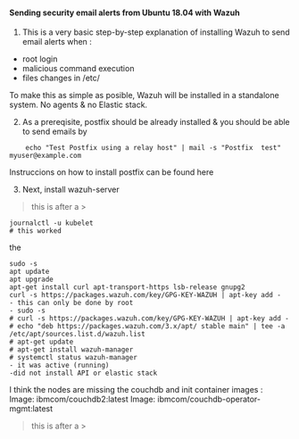 

#### Sending security email alerts from Ubuntu 18.04 with Wazuh  

1. This is a very basic step-by-step explanation of installing Wazuh to send email alerts when :
* root login
* malicious command execution
* files changes in /etc/

To make this as simple as posible, Wazuh will be installed in a standalone system. No agents & no Elastic stack.


2. As a prereqisite, postfix should be already installed & you should be able to send emails by 

```
    echo "Test Postfix using a relay host" | mail -s "Postfix  test" myuser@example.com
```

Instruccions on how to install postfix can be found here


3. Next, install wazuh-server 

> this is after a >

    journalctl -u kubelet
    # this worked
    

the

    sudo -s
    apt update
    apt upgrade
    apt-get install curl apt-transport-https lsb-release gnupg2
    curl -s https://packages.wazuh.com/key/GPG-KEY-WAZUH | apt-key add -
    - this can only be done by root
    - sudo -s
    # curl -s https://packages.wazuh.com/key/GPG-KEY-WAZUH | apt-key add -
    # echo "deb https://packages.wazuh.com/3.x/apt/ stable main" | tee -a /etc/apt/sources.list.d/wazuh.list
    # apt-get update
    # apt-get install wazuh-manager
    # systemctl status wazuh-manager
    - it was active (running)
    -did not install API or elastic stack


I think the nodes are missing the couchdb and init container images :   
Image:         ibmcom/couchdb2:latest
Image:         ibmcom/couchdb-operator-mgmt:latest

> this is after a >



